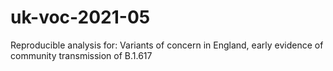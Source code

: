# uk-voc-2021-05
Reproducible analysis for: Variants of concern in England, early evidence of community transmission of B.1.617
